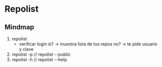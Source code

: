 # Repolist

## Mindmap

1. repolist
    - verificar login
        si? -> muestra lista de tus repos
        no? -> te pide usuario y clave
2. repolist -p <usuario> // repolist --public <usuario>
3. repolist -h // repolist --help
